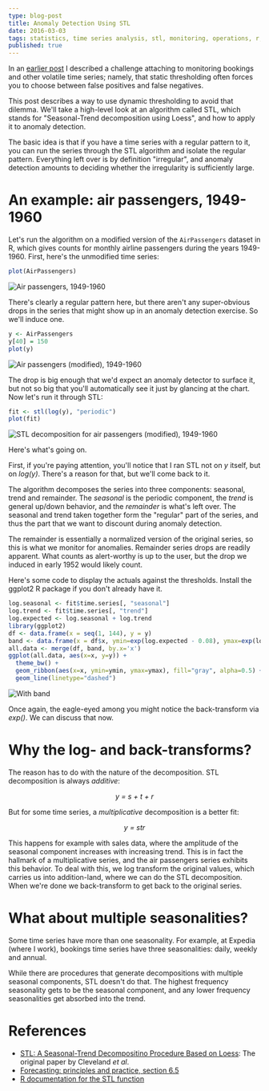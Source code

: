 ```yaml
---
type: blog-post
title: Anomaly Detection Using STL
date: 2016-03-03
tags: statistics, time series analysis, stl, monitoring, operations, r, math, algorithms
published: true
---
```

In an [earlier post](/2015/05/16/monitoring-bookings-and-the-law-of-large-numbers/) I described a challenge attaching to monitoring bookings and other volatile time series; namely, that static thresholding often forces you to choose between false positives and false negatives.

This post describes a way to use dynamic thresholding to avoid that dilemma. We'll take a high-level look at an algorithm called STL, which stands for "Seasonal-Trend decomposition using Loess", and how to apply it to anomaly detection.

The basic idea is that if you have a time series with a regular pattern to it, you can run the series through the STL algorithm and isolate the regular pattern. Everything left over is by definition "irregular", and anomaly detection amounts to deciding whether the irregularity is sufficiently large.

# An example: air passengers, 1949-1960

Let's run the algorithm on a modified version of the `AirPassengers` dataset in R, which gives counts for monthly airline passengers during the years 1949-1960. First, here's the unmodified time series:

~~~ R
plot(AirPassengers)
~~~

<img class="figure img-responsive" src="/images/posts/anomaly-detection-using-stl/air-passengers.png" alt="Air passengers, 1949-1960">

There's clearly a regular pattern here, but there aren't any super-obvious drops in the series that might show up in an anomaly detection exercise. So we'll induce one.

~~~ R
y <- AirPassengers
y[40] = 150
plot(y)
~~~

<img class="figure img-responsive" src="/images/posts/anomaly-detection-using-stl/air-passengers-modified.png" alt="Air passengers (modified), 1949-1960">

The drop is big enough that we'd expect an anomaly detector to surface it, but not so big that you'll automatically see it just by glancing at the chart. Now let's run it through STL:

~~~ R
fit <- stl(log(y), "periodic")
plot(fit)
~~~

<img class="figure img-responsive" src="/images/posts/anomaly-detection-using-stl/air-passengers-stl.png" alt="STL decomposition for air passengers (modified), 1949-1960">

Here's what's going on.

First, if you're paying attention, you'll notice that I ran STL not on _y_ itself, but on _log(y)_. There's a reason for that, but we'll come back to it.

The algorithm decomposes the series into three components: seasonal, trend and remainder. The _seasonal_ is the periodic component, the _trend_ is general up/down behavior, and the _remainder_ is what's left over. The seasonal and trend taken together form the "regular" part of the series, and thus the part that we want to discount during anomaly detection.

The remainder is essentially a normalized version of the original series, so this is what we monitor for anomalies. Remainder series drops are readily apparent. What counts as alert-worthy is up to the user, but the drop we induced in early 1952 would likely count.

Here's some code to display the actuals against the thresholds. Install the ggplot2 R package if you don't already have it.

~~~ R
log.seasonal <- fit$time.series[, "seasonal"]
log.trend <- fit$time.series[, "trend"]
log.expected <- log.seasonal + log.trend
library(ggplot2)
df <- data.frame(x = seq(1, 144), y = y)
band <- data.frame(x = df$x, ymin=exp(log.expected - 0.08), ymax=exp(log.expected + 0.08))
all.data <- merge(df, band, by.x='x')
ggplot(all.data, aes(x=x, y=y)) +
  theme_bw() +
  geom_ribbon(aes(x=x, ymin=ymin, ymax=ymax), fill="gray", alpha=0.5) +
  geom_line(linetype="dashed")
~~~

<img class="figure img-responsive" src="/images/posts/anomaly-detection-using-stl/with-band.png" alt="With band">

Once again, the eagle-eyed among you might notice the back-transform via _exp()_. We can discuss that now.

# Why the log- and back-transforms?

The reason has to do with the nature of the decomposition. STL decomposition is always _additive_:

<p style="text-align:center;font-style:italic">y = s + t + r</p>

But for some time series, a _multiplicative_ decomposition is a better fit:

<p style="text-align:center;font-style:italic">y = str</p>

This happens for example with sales data, where the amplitude of the seasonal component increases with increasing trend. This is in fact the hallmark of a multiplicative series, and the air passengers series exhibits this behavior. To deal with this, we log transform the original values, which carries us into addition-land, where we can do the STL decomposition. When we're done we back-transform to get back to the original series.

# What about multiple seasonalities?

Some time series have more than one seasonality. For example, at Expedia (where I work), bookings time series have three seasonalities: daily, weekly and annual.

While there are procedures that generate decompositions with multiple seasonal components, STL doesn't do that. The highest frequency seasonality gets to be the seasonal component, and any lower frequency seasonalities get absorbed into the trend.

# References

* [STL: A Seasonal-Trend Decompositino Procedure Based on Loess](http://www.wessa.net/download/stl.pdf): The original paper by Cleveland _et al_.
* [Forecasting: principles and practice, section 6.5](https://www.otexts.org/fpp/6/5)
* [R documentation for the STL function](https://stat.ethz.ch/R-manual/R-devel/library/stats/html/stl.html)
